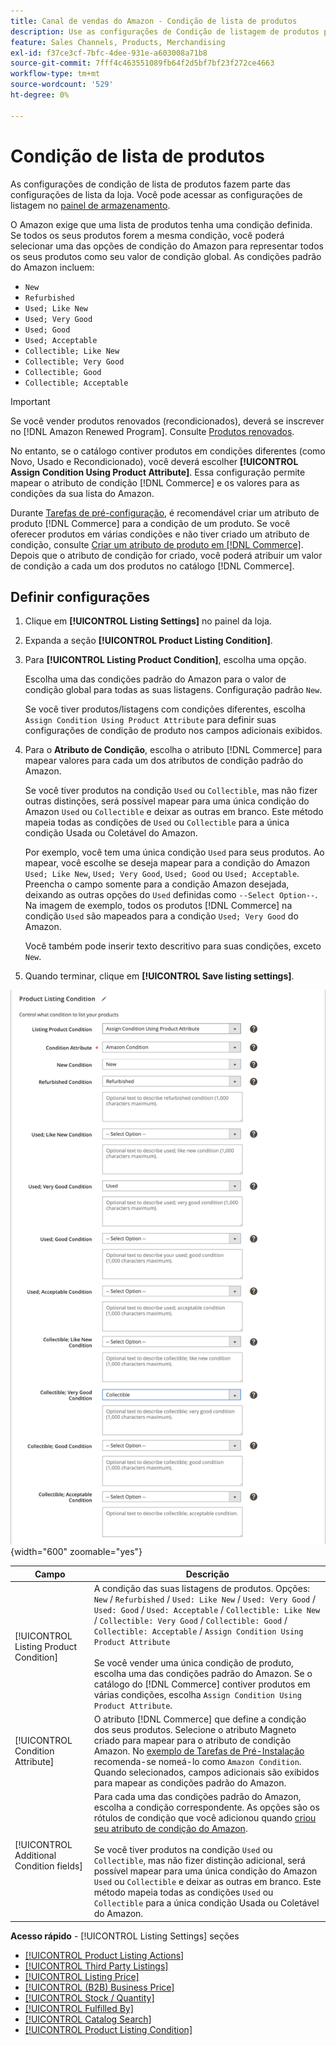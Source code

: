 ```yaml
---
title: Canal de vendas do Amazon - Condição de lista de produtos
description: Use as configurações de Condição de listagem de produtos para mapear seus produtos da Commerce para uma condição de produto do Amazon, como "Novo" ou "Recondicionado".
feature: Sales Channels, Products, Merchandising
exl-id: f37ce3cf-7bfc-4dee-931e-a603008a71b8
source-git-commit: 7fff4c463551089fb64f2d5bf7bf23f272ce4663
workflow-type: tm+mt
source-wordcount: '529'
ht-degree: 0%

---
```


# Condição de lista de produtos

As configurações de condição de lista de produtos fazem parte das configurações de lista da loja. Você pode acessar as configurações de listagem no [painel de armazenamento](./amazon-store-dashboard.md).

O Amazon exige que uma lista de produtos tenha uma condição definida. Se todos os seus produtos forem a mesma condição, você poderá selecionar uma das opções de condição do Amazon para representar todos os seus produtos como seu valor de condição global. As condições padrão do Amazon incluem:

- `New`
- `Refurbished`
- `Used; Like New`
- `Used; Very Good`
- `Used; Good`
- `Used; Acceptable`
- `Collectible; Like New`
- `Collectible; Very Good`
- `Collectible; Good`
- `Collectible; Acceptable`

>[!IMPORTANT]
>
>Se você vender produtos renovados (recondicionados), deverá se inscrever no [!DNL Amazon Renewed Program]. Consulte [Produtos renovados](./renewed-products.md).

No entanto, se o catálogo contiver produtos em condições diferentes (como Novo, Usado e Recondicionado), você deverá escolher **[!UICONTROL Assign Condition Using Product Attribute]**. Essa configuração permite mapear o atributo de condição [!DNL Commerce] e os valores para as condições da sua lista do Amazon.

Durante [Tarefas de pré-configuração](./amazon-pre-setup-tasks.md), é recomendável criar um atributo de produto [!DNL Commerce] para a condição de um produto. Se você oferecer produtos em várias condições e não tiver criado um atributo de condição, consulte [Criar um atributo de produto em [!DNL Commerce]](./ob-creating-magento-attributes.md). Depois que o atributo de condição for criado, você poderá atribuir um valor de condição a cada um dos produtos no catálogo [!DNL Commerce].

## Definir configurações

1. Clique em **[!UICONTROL Listing Settings]** no painel da loja.

1. Expanda a seção **[!UICONTROL Product Listing Condition]**.

1. Para **[!UICONTROL Listing Product Condition]**, escolha uma opção.

   Escolha uma das condições padrão do Amazon para o valor de condição global para todas as suas listagens. Configuração padrão `New`.

   Se você tiver produtos/listagens com condições diferentes, escolha `Assign Condition Using Product Attribute` para definir suas configurações de condição de produto nos campos adicionais exibidos.

1. Para o **Atributo de Condição**, escolha o atributo [!DNL Commerce] para mapear valores para cada um dos atributos de condição padrão do Amazon.

   Se você tiver produtos na condição `Used` ou `Collectible`, mas não fizer outras distinções, será possível mapear para uma única condição do Amazon `Used` ou `Collectible` e deixar as outras em branco. Este método mapeia todas as condições de `Used` ou `Collectible` para a única condição Usada ou Coletável do Amazon.

   Por exemplo, você tem uma única condição `Used` para seus produtos. Ao mapear, você escolhe se deseja mapear para a condição do Amazon `Used; Like New`, `Used; Very Good`, `Used; Good` ou `Used; Acceptable`. Preencha o campo somente para a condição Amazon desejada, deixando as outras opções do `Used` definidas como `--Select Option--`. Na imagem de exemplo, todos os produtos [!DNL Commerce] na condição `Used` são mapeados para a condição `Used; Very Good` do Amazon.

   Você também pode inserir texto descritivo para suas condições, exceto `New`.

1. Quando terminar, clique em **[!UICONTROL Save listing settings]**.

![Condição de listagem de produtos](assets/amazon-product-listing-condition.png){width="600" zoomable="yes"}

| Campo | Descrição |
|------------------------------------------|-------------------------------------------------------------------------------------------------------------------------------------------------------------------------------------------------------------------------------------------------------------------------------------------------------------------------------------------------------------------------------------------------------------------------------------------------------------------------------------------------------------------------------------------|
| [!UICONTROL Listing Product Condition] | A condição das suas listagens de produtos. Opções: `New` / `Refurbished` / `Used: Like New` / `Used: Very Good` / `Used: Good` / `Used: Acceptable` / `Collectible: Like New` / `Collectible: Very Good` / `Collectible: Good` / `Collectible: Acceptable` / `Assign Condition Using Product Attribute`<br><br>Se você vender uma única condição de produto, escolha uma das condições padrão do Amazon. Se o catálogo do [!DNL Commerce] contiver produtos em várias condições, escolha `Assign Condition Using Product Attribute`. |
| [!UICONTROL Condition Attribute] | O atributo [!DNL Commerce] que define a condição dos seus produtos. Selecione o atributo Magneto criado para mapear para o atributo de condição Amazon. No [exemplo de Tarefas de Pré-Instalação](./ob-creating-magento-attributes.md) recomenda-se nomeá-lo como `Amazon Condition`. Quando selecionados, campos adicionais são exibidos para mapear as condições padrão do Amazon. |
| [!UICONTROL Additional Condition fields] | Para cada uma das condições padrão do Amazon, escolha a condição correspondente. As opções são os rótulos de condição que você adicionou quando [criou seu atributo de condição do Amazon](./ob-creating-magento-attributes.md).<br><br>Se você tiver produtos na condição `Used` ou `Collectible`, mas não fizer distinção adicional, será possível mapear para uma única condição do Amazon `Used` ou `Collectible` e deixar as outras em branco. Este método mapeia todas as condições `Used` ou `Collectible` para a única condição Usada ou Coletável do Amazon. |

**Acesso rápido** - [!UICONTROL Listing Settings] seções

- [[!UICONTROL Product Listing Actions]](./product-listing-actions.md)
- [[!UICONTROL Third Party Listings]](./third-party-listing-settings.md)
- [[!UICONTROL Listing Price]](./listing-price.md)
- [[!UICONTROL (B2B) Business Price]](./business-pricing.md)
- [[!UICONTROL Stock / Quantity]](./stock-quantity.md)
- [[!UICONTROL Fulfilled By]](./fulfilled-by.md)
- [[!UICONTROL Catalog Search]](./catalog-search.md)
- [[!UICONTROL Product Listing Condition]](./product-listing-condition.md)
